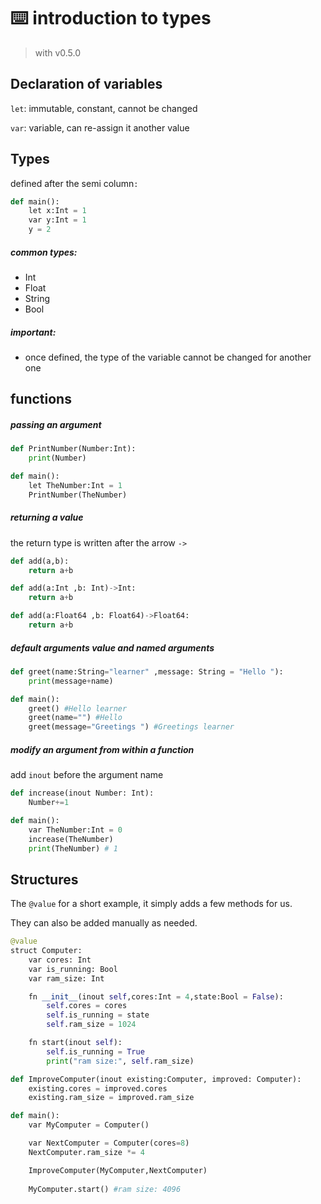 # ⌨️ introduction to types
> with v0.5.0
## Declaration of variables
```let```: immutable, constant, cannot be changed

```var```: variable, can re-assign it another value
## Types
defined after the semi column```:```
```python
def main():
    let x:Int = 1
    var y:Int = 1
    y = 2
```
##### common types:
- Int
- Float
- String
- Bool

##### important:
- once defined, the type of the variable cannot be changed for another one
## functions
##### passing an argument
```python
def PrintNumber(Number:Int):
    print(Number)
```
```python
def main():
    let TheNumber:Int = 1
    PrintNumber(TheNumber)
```
##### returning a value
the return type is written after the arrow ```->```
```python
def add(a,b):
    return a+b

def add(a:Int ,b: Int)->Int:
    return a+b

def add(a:Float64 ,b: Float64)->Float64:
    return a+b
```
##### default arguments value and named arguments
```python
def greet(name:String="learner" ,message: String = "Hello "):
    print(message+name)
```
```python
def main():
    greet() #Hello learner
    greet(name="") #Hello
    greet(message="Greetings ") #Greetings learner
```
##### modify an argument from within a function
add ```inout``` before the argument name

```python
def increase(inout Number: Int):
    Number+=1
```
```python
def main():
    var TheNumber:Int = 0
    increase(TheNumber)
    print(TheNumber) # 1
```

## Structures
The ```@value``` for a short example, it simply adds a few methods for us.

They can also be added manually as needed.
```python
@value
struct Computer:
    var cores: Int
    var is_running: Bool
    var ram_size: Int

    fn __init__(inout self,cores:Int = 4,state:Bool = False):
        self.cores = cores
        self.is_running = state
        self.ram_size = 1024

    fn start(inout self):
        self.is_running = True
        print("ram size:", self.ram_size)

def ImproveComputer(inout existing:Computer, improved: Computer):
    existing.cores = improved.cores
    existing.ram_size = improved.ram_size

def main():
    var MyComputer = Computer()

    var NextComputer = Computer(cores=8)
    NextComputer.ram_size *= 4

    ImproveComputer(MyComputer,NextComputer)
    
    MyComputer.start() #ram size: 4096
```